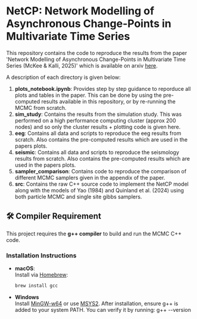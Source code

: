 # NetCP: Network Modelling of Asynchronous Change-Points in Multivariate Time Series

This repository contains the code to reproduce the results from the paper 'Network Modelling of Asynchronous Change-Points in Multivariate Time Series (McKee & Kalli, 2025)' which is available on arxiv [here](https://arxiv.org/abs/2506.15801).

A description of each directory is given below:
1. **plots_notebook.ipynb**: Provides step by step guidance to reporduce all plots and tables in the paper. This can be done by using the pre-computed results available in this repository, or by re-running the MCMC from scratch.
2. **sim_study**: Contains the results from the simulation study. This was performed on a high performance computing cluster (approx 200 nodes) and so only the cluster results + plotting code is given here.
3. **eeg**: Contains all data and scripts to reproduce the eeg results from scratch. Also contains the pre-computed results which are used in the papers plots.
4. **seismic**: Contains all data and scripts to reproduce the seismology results from scratch. Also contains the pre-computed results which are used in the papers plots.
5. **sampler_comparison**: Contains code to reproduce the comparison of different MCMC samplers given in the appendix of the paper.
6. **src**: Contains the raw C++ source code to implement the NetCP model along with the models of Yao (1984) and Quinland et al. (2024) using both particle MCMC and single site gibbs samplers. 

## 🛠️ Compiler Requirement

This project requires the **g++ compiler** to build and run the MCMC C++ code.

### Installation Instructions

- **macOS**:  
  Install via [Homebrew](https://brew.sh/):
  ```bash
  brew install gcc

- **Windows**  
  Install [MinGW-w64](https://www.mingw-w64.org/) or use [MSYS2](https://www.msys2.org/).
  After installation, ensure g++ is added to your system PATH.
  You can verify it by running: g++ --version
